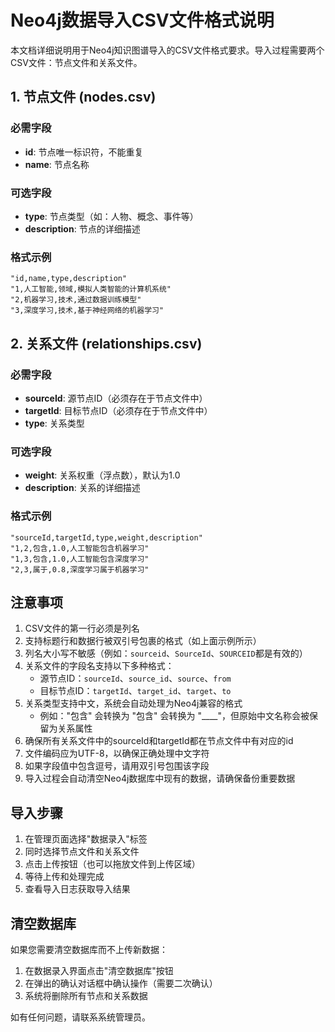 # Neo4j数据导入CSV文件格式说明

本文档详细说明用于Neo4j知识图谱导入的CSV文件格式要求。导入过程需要两个CSV文件：节点文件和关系文件。

## 1. 节点文件 (nodes.csv)

### 必需字段
- **id**: 节点唯一标识符，不能重复
- **name**: 节点名称

### 可选字段
- **type**: 节点类型（如：人物、概念、事件等）
- **description**: 节点的详细描述

### 格式示例
```csv
"id,name,type,description"
"1,人工智能,领域,模拟人类智能的计算机系统"
"2,机器学习,技术,通过数据训练模型"
"3,深度学习,技术,基于神经网络的机器学习"
```

## 2. 关系文件 (relationships.csv)

### 必需字段
- **sourceId**: 源节点ID（必须存在于节点文件中）
- **targetId**: 目标节点ID（必须存在于节点文件中）
- **type**: 关系类型

### 可选字段
- **weight**: 关系权重（浮点数），默认为1.0
- **description**: 关系的详细描述

### 格式示例
```csv
"sourceId,targetId,type,weight,description"
"1,2,包含,1.0,人工智能包含机器学习"
"1,3,包含,1.0,人工智能包含深度学习"
"2,3,属于,0.8,深度学习属于机器学习"
```

## 注意事项

1. CSV文件的第一行必须是列名
2. 支持标题行和数据行被双引号包裹的格式（如上面示例所示）
3. 列名大小写不敏感（例如：`sourceid`、`SourceId`、`SOURCEID`都是有效的）
4. 关系文件的字段名支持以下多种格式：
   - 源节点ID：`sourceId`、`source_id`、`source`、`from`
   - 目标节点ID：`targetId`、`target_id`、`target`、`to`
5. 关系类型支持中文，系统会自动处理为Neo4j兼容的格式
   - 例如："包含" 会转换为 "包含" 会转换为 "\_\_\_\_"，但原始中文名称会被保留为关系属性
6. 确保所有关系文件中的sourceId和targetId都在节点文件中有对应的id
7. 文件编码应为UTF-8，以确保正确处理中文字符
8. 如果字段值中包含逗号，请用双引号包围该字段
9. 导入过程会自动清空Neo4j数据库中现有的数据，请确保备份重要数据

## 导入步骤

1. 在管理页面选择"数据录入"标签
2. 同时选择节点文件和关系文件
3. 点击上传按钮（也可以拖放文件到上传区域）
4. 等待上传和处理完成
5. 查看导入日志获取导入结果

## 清空数据库

如果您需要清空数据库而不上传新数据：
1. 在数据录入界面点击"清空数据库"按钮
2. 在弹出的确认对话框中确认操作（需要二次确认）
3. 系统将删除所有节点和关系数据

如有任何问题，请联系系统管理员。 